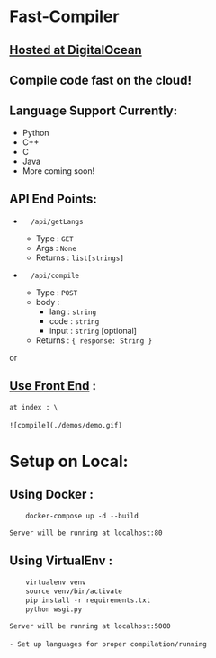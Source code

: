 # Fast-Compiler

## [Hosted at DigitalOcean](http://139.59.52.61/)
## Compile code fast on the cloud! 

## Language Support Currently: 
- Python
- C++
- C
- Java
- More coming soon!

## API End Points:
- ```
    /api/getLangs
    ```
    - Type : ```GET```
    - Args : ```None```
    - Returns : ```list[strings]```

- ```
    /api/compile
    ```
    - Type : ```POST```
    - body :
        - lang : ```string``` 
        - code : ```string```
        - input : ```string``` [optional]
    - Returns : ```{ response: String }```

or

## [Use Front End](http://139.59.52.61/) : 
    at index : \

    ![compile](./demos/demo.gif)

# Setup on Local:

## Using Docker :
``` 
    docker-compose up -d --build 
```
    Server will be running at localhost:80    
## Using VirtualEnv :
```
    virtualenv venv
    source venv/bin/activate
    pip install -r requirements.txt
    python wsgi.py
```
    Server will be running at localhost:5000
    
    - Set up languages for proper compilation/running

